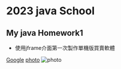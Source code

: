 # 2023 java School
## My java Homework1 


* 使用jframe介面第一次製作單機版買賣軟體

[Google](www.google.com)
[photo](School/image/javahomework1.png)
![photo](School/image/javahomework.png)
  
